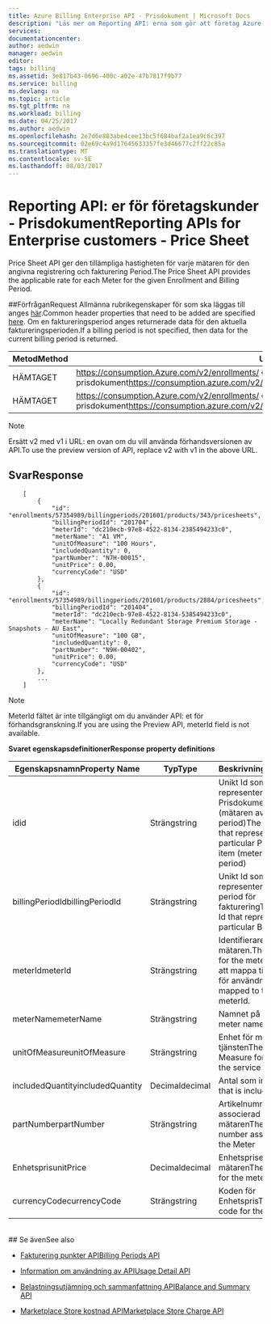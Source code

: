 ```yaml
---
title: Azure Billing Enterprise API - Prisdokument | Microsoft Docs
description: "Läs mer om Reporting API: erna som gör att företag Azure-kunder att dra förbrukningsdata programmässigt."
services: 
documentationcenter: 
author: aedwin
manager: aedwin
editor: 
tags: billing
ms.assetid: 3e817b43-0696-400c-a02e-47b7817f9b77
ms.service: billing
ms.devlang: na
ms.topic: article
ms.tgt_pltfrm: na
ms.workload: billing
ms.date: 04/25/2017
ms.author: aedwin
ms.openlocfilehash: 2e7d6e883abe4cee13bc5f684baf2a1ea9c6c397
ms.sourcegitcommit: 02e69c4a9d17645633357fe3d46677c2ff22c85a
ms.translationtype: MT
ms.contentlocale: sv-SE
ms.lasthandoff: 08/03/2017
---
```

# <a name="reporting-apis-for-enterprise-customers---price-sheet"></a><span data-ttu-id="aea47-103">Reporting API: er för företagskunder - Prisdokument</span><span class="sxs-lookup"><span data-stu-id="aea47-103">Reporting APIs for Enterprise customers - Price Sheet</span></span>

<span data-ttu-id="aea47-104">Price Sheet API ger den tillämpliga hastigheten för varje mätaren för den angivna registrering och fakturering Period.</span><span class="sxs-lookup"><span data-stu-id="aea47-104">The Price Sheet API provides the applicable rate for each Meter for the given Enrollment and Billing Period.</span></span>

##<a name="request"></a><span data-ttu-id="aea47-105">Förfrågan</span><span class="sxs-lookup"><span data-stu-id="aea47-105">Request</span></span>
<span data-ttu-id="aea47-106">Allmänna rubrikegenskaper för som ska läggas till anges [här](billing-enterprise-api.md).</span><span class="sxs-lookup"><span data-stu-id="aea47-106">Common header properties that need to be added are specified [here](billing-enterprise-api.md).</span></span> <span data-ttu-id="aea47-107">Om en faktureringsperiod anges returnerade data för den aktuella faktureringsperioden.</span><span class="sxs-lookup"><span data-stu-id="aea47-107">If a billing period is not specified, then data for the current billing period is returned.</span></span>

|<span data-ttu-id="aea47-108">Metod</span><span class="sxs-lookup"><span data-stu-id="aea47-108">Method</span></span> | <span data-ttu-id="aea47-109">URI-begäran</span><span class="sxs-lookup"><span data-stu-id="aea47-109">Request URI</span></span>|
|-|-|
|<span data-ttu-id="aea47-110">HÄMTA</span><span class="sxs-lookup"><span data-stu-id="aea47-110">GET</span></span>|<span data-ttu-id="aea47-111">https://consumption.Azure.com/v2/enrollments/ {enrollmentNumber} / prisdokument</span><span class="sxs-lookup"><span data-stu-id="aea47-111">https://consumption.azure.com/v2/enrollments/{enrollmentNumber}/pricesheet</span></span>|
|<span data-ttu-id="aea47-112">HÄMTA</span><span class="sxs-lookup"><span data-stu-id="aea47-112">GET</span></span>|<span data-ttu-id="aea47-113">https://consumption.Azure.com/v2/enrollments/ {enrollmentNumber} /billingPeriods/ {billingPeriod} / prisdokument</span><span class="sxs-lookup"><span data-stu-id="aea47-113">https://consumption.azure.com/v2/enrollments/{enrollmentNumber}/billingPeriods/{billingPeriod}/pricesheet</span></span>|

> [!Note]
> <span data-ttu-id="aea47-114">Ersätt v2 med v1 i URL: en ovan om du vill använda förhandsversionen av API.</span><span class="sxs-lookup"><span data-stu-id="aea47-114">To use the preview version of API, replace v2 with v1 in the above URL.</span></span>
>

## <a name="response"></a><span data-ttu-id="aea47-115">Svar</span><span class="sxs-lookup"><span data-stu-id="aea47-115">Response</span></span>

    
        [
            {
                "id": "enrollments/57354989/billingperiods/201601/products/343/pricesheets",
                "billingPeriodId": "201704",
                "meterId": "dc210ecb-97e8-4522-8134-2385494233c0",
                "meterName": "A1 VM",
                "unitOfMeasure": "100 Hours",
                "includedQuantity": 0,
                "partNumber": "N7H-00015",
                "unitPrice": 0.00,
                "currencyCode": "USD"
            },
            {
                "id": "enrollments/57354989/billingperiods/201601/products/2884/pricesheets",
                "billingPeriodId": "201404",
                "meterId": "dc210ecb-97e8-4522-8134-5385494233c0",
                "meterName": "Locally Redundant Storage Premium Storage - Snapshots - AU East",
                "unitOfMeasure": "100 GB",
                "includedQuantity": 0,
                "partNumber": "N9H-00402",
                "unitPrice": 0.00,
                "currencyCode": "USD"
            },
            ...
        ]
    

> [!Note]
><span data-ttu-id="aea47-116">MeterId fältet är inte tillgängligt om du använder API: et för förhandsgranskning.</span><span class="sxs-lookup"><span data-stu-id="aea47-116">If you are using the Preview API, meterId field is not available.</span></span>
>

<span data-ttu-id="aea47-117">**Svaret egenskapsdefinitioner**</span><span class="sxs-lookup"><span data-stu-id="aea47-117">**Response property definitions**</span></span>

|<span data-ttu-id="aea47-118">Egenskapsnamn</span><span class="sxs-lookup"><span data-stu-id="aea47-118">Property Name</span></span>| <span data-ttu-id="aea47-119">Typ</span><span class="sxs-lookup"><span data-stu-id="aea47-119">Type</span></span>| <span data-ttu-id="aea47-120">Beskrivning</span><span class="sxs-lookup"><span data-stu-id="aea47-120">Description</span></span>
|-|-|-|
|<span data-ttu-id="aea47-121">id</span><span class="sxs-lookup"><span data-stu-id="aea47-121">id</span></span>| <span data-ttu-id="aea47-122">Sträng</span><span class="sxs-lookup"><span data-stu-id="aea47-122">string</span></span>| <span data-ttu-id="aea47-123">Unikt Id som representerar ett visst Prisdokument objekt (mätaren av fakturering period)</span><span class="sxs-lookup"><span data-stu-id="aea47-123">The unique Id that represents a particular PriceSheet item (meter by billing period)</span></span>|
|<span data-ttu-id="aea47-124">billingPeriodId</span><span class="sxs-lookup"><span data-stu-id="aea47-124">billingPeriodId</span></span>| <span data-ttu-id="aea47-125">Sträng</span><span class="sxs-lookup"><span data-stu-id="aea47-125">string</span></span>| <span data-ttu-id="aea47-126">Unikt Id som representerar en viss period för fakturering</span><span class="sxs-lookup"><span data-stu-id="aea47-126">The unique Id that represents a particular Billing period</span></span>|
|<span data-ttu-id="aea47-127">meterId</span><span class="sxs-lookup"><span data-stu-id="aea47-127">meterId</span></span>| <span data-ttu-id="aea47-128">Sträng</span><span class="sxs-lookup"><span data-stu-id="aea47-128">string</span></span>| <span data-ttu-id="aea47-129">Identifierare för mätaren.</span><span class="sxs-lookup"><span data-stu-id="aea47-129">The identifier for the meter.</span></span> <span data-ttu-id="aea47-130">Det går att mappa till meterId för användning.</span><span class="sxs-lookup"><span data-stu-id="aea47-130">It can be mapped to the usage meterId.</span></span>|
|<span data-ttu-id="aea47-131">meterName</span><span class="sxs-lookup"><span data-stu-id="aea47-131">meterName</span></span>| <span data-ttu-id="aea47-132">Sträng</span><span class="sxs-lookup"><span data-stu-id="aea47-132">string</span></span>| <span data-ttu-id="aea47-133">Namnet på mätaren</span><span class="sxs-lookup"><span data-stu-id="aea47-133">The meter name</span></span>|
|<span data-ttu-id="aea47-134">unitOfMeasure</span><span class="sxs-lookup"><span data-stu-id="aea47-134">unitOfMeasure</span></span>| <span data-ttu-id="aea47-135">Sträng</span><span class="sxs-lookup"><span data-stu-id="aea47-135">string</span></span>| <span data-ttu-id="aea47-136">Enhet för mätning av tjänsten</span><span class="sxs-lookup"><span data-stu-id="aea47-136">The Unit of Measure for measuring the service</span></span>|
|<span data-ttu-id="aea47-137">includedQuantity</span><span class="sxs-lookup"><span data-stu-id="aea47-137">includedQuantity</span></span>| <span data-ttu-id="aea47-138">Decimal</span><span class="sxs-lookup"><span data-stu-id="aea47-138">decimal</span></span>| <span data-ttu-id="aea47-139">Antal som ingår</span><span class="sxs-lookup"><span data-stu-id="aea47-139">Quantity that is included</span></span> |
|<span data-ttu-id="aea47-140">partNumber</span><span class="sxs-lookup"><span data-stu-id="aea47-140">partNumber</span></span>| <span data-ttu-id="aea47-141">Sträng</span><span class="sxs-lookup"><span data-stu-id="aea47-141">string</span></span>| <span data-ttu-id="aea47-142">Artikelnumret som är associerad med mätaren</span><span class="sxs-lookup"><span data-stu-id="aea47-142">The part number associated with the Meter</span></span>|
|<span data-ttu-id="aea47-143">Enhetspris</span><span class="sxs-lookup"><span data-stu-id="aea47-143">unitPrice</span></span>| <span data-ttu-id="aea47-144">Decimal</span><span class="sxs-lookup"><span data-stu-id="aea47-144">decimal</span></span>| <span data-ttu-id="aea47-145">Enhetspriset för mätaren</span><span class="sxs-lookup"><span data-stu-id="aea47-145">The unit price for the meter</span></span>|
|<span data-ttu-id="aea47-146">currencyCode</span><span class="sxs-lookup"><span data-stu-id="aea47-146">currencyCode</span></span>| <span data-ttu-id="aea47-147">Sträng</span><span class="sxs-lookup"><span data-stu-id="aea47-147">string</span></span>| <span data-ttu-id="aea47-148">Koden för Enhetspris</span><span class="sxs-lookup"><span data-stu-id="aea47-148">The currency code for the unitPrice</span></span>|
<br/>
## <a name="see-also"></a><span data-ttu-id="aea47-149">Se även</span><span class="sxs-lookup"><span data-stu-id="aea47-149">See also</span></span>

* [<span data-ttu-id="aea47-150">Fakturering punkter API</span><span class="sxs-lookup"><span data-stu-id="aea47-150">Billing Periods API</span></span>](billing-enterprise-api-billing-periods.md)

* [<span data-ttu-id="aea47-151">Information om användning av API</span><span class="sxs-lookup"><span data-stu-id="aea47-151">Usage Detail API</span></span>](billing-enterprise-api-usage-detail.md)

* [<span data-ttu-id="aea47-152">Belastningsutjämning och sammanfattning API</span><span class="sxs-lookup"><span data-stu-id="aea47-152">Balance and Summary API</span></span>](billing-enterprise-api-balance-summary.md)

* [<span data-ttu-id="aea47-153">Marketplace Store kostnad API</span><span class="sxs-lookup"><span data-stu-id="aea47-153">Marketplace Store Charge API</span></span>](billing-enterprise-api-marketplace-storecharge.md)
